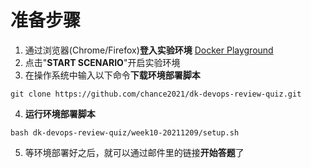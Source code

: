 # 准备步骤
1. 通过浏览器(Chrome/Firefox)**登入实验环境** [Docker Playground](https://katacoda.com/loodse/courses/docker/docker-01-playground)
2. 点击"**START SCENARIO**"开启实验环境
3. 在操作系统中输入以下命令**下载环境部署脚本**
```
git clone https://github.com/chance2021/dk-devops-review-quiz.git
```
4. **运行环境部署脚本**
```
bash dk-devops-review-quiz/week10-20211209/setup.sh
```
5. 等环境部署好之后，就可以通过邮件里的链接**开始答题**了
